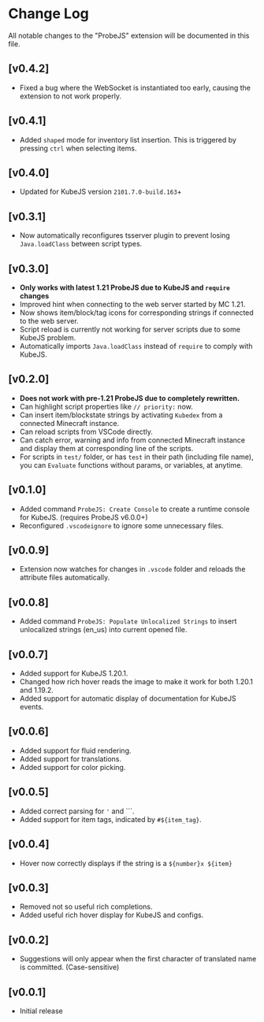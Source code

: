 # Change Log

All notable changes to the "ProbeJS" extension will be documented in this file.

## [v0.4.2]

- Fixed a bug where the WebSocket is instantiated too early, causing the extension to not work properly.

## [v0.4.1]

- Added `shaped` mode for inventory list insertion. This is triggered by pressing `ctrl` when selecting items.

## [v0.4.0]

- Updated for KubeJS version `2101.7.0-build.163`+

## [v0.3.1]

- Now automatically reconfigures tsserver plugin to prevent losing `Java.loadClass` between script types.

## [v0.3.0]

- **Only works with latest 1.21 ProbeJS due to KubeJS and `require` changes**
- Improved hint when connecting to the web server started by MC 1.21.
- Now shows item/block/tag icons for corresponding strings if connected to the web server.
- Script reload is currently not working for server scripts due to some KubeJS problem.
- Automatically imports `Java.loadClass` instead of `require` to comply with KubeJS.

## [v0.2.0]

- **Does not work with pre-1.21 ProbeJS due to completely rewritten.**
- Can highlight script properties like `// priority:` now.
- Can insert item/blockstate strings by activating `Kubedex` from a connected Minecraft instance.
- Can reload scripts from VSCode directly.
- Can catch error, warning and info from connected Minecraft instance and display them at corresponding line of the scripts.
- For scripts in `test/` folder, or has `test` in their path (including file name), you can `Evaluate` functions without params, or variables, at anytime.

## [v0.1.0]

- Added command `ProbeJS: Create Console` to create a runtime console for KubeJS. (requires ProbeJS v6.0.0+)
- Reconfigured `.vscodeignore` to ignore some unnecessary files.

## [v0.0.9]

- Extension now watches for changes in `.vscode` folder and reloads the attribute files automatically.

## [v0.0.8]

- Added command `ProbeJS: Populate Unlocalized Strings` to insert unlocalized strings (en_us) into current opened file.

## [v0.0.7]

- Added support for KubeJS 1.20.1.
- Changed how rich hover reads the image to make it work for both 1.20.1 and 1.19.2.
- Added support for automatic display of documentation for KubeJS events.

## [v0.0.6]

- Added support for fluid rendering.
- Added support for translations.
- Added support for color picking.

## [v0.0.5]

- Added correct parsing for `'` and `\``.
- Added support for item tags, indicated by `#${item_tag}`.

## [v0.0.4]

- Hover now correctly displays if the string is a `${number}x ${item}`

## [v0.0.3]

- Removed not so useful rich completions.
- Added useful rich hover display for KubeJS and configs.

## [v0.0.2]

- Suggestions will only appear when the first character of translated name is committed. (Case-sensitive)

## [v0.0.1]

- Initial release

